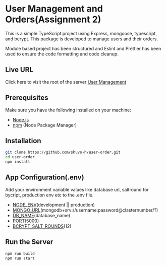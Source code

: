 # User Management and Orders(Assignment 2)

This is a simple TypeScript project using Express, mongoose, typescript, and bcrypt. This package is developed to manage users and their orders.

Module based project has been structured and Eslint and Prettier has been used to ensure the code formatting and code cleanup. 

## Live URL 
Click here to visit the root of the server [User Management](https://assignment-2-ebon.vercel.app)

## Prerequisites

Make sure you have the following installed on your machine:

- [Node.js](https://nodejs.org/)
- [npm](https://www.npmjs.com/) (Node Package Manager)

## Installation

```bash
git clone https://github.com/shuvo-h/user-order.git
cd user-order
npm install
```
## App Configuration(.env)
Add your environment variable values like database url, saltround for bycript, production env etc to the .env file.

- [NODE_ENV]()(development || production)
- [MONGO_URL]()(mongodb+srv://username:password@clasternumber/?)
- [DB_NAME]()(database_name)
- [PORT]()(5000)
- [BCRYPT_SALT_ROUNDS]()(12)



## Run the Server

```bash
npm run build
npm run start
```
